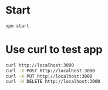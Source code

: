 # Start
```javascript
npm start
```

# Use curl to test app
```bash
curl http://localhost:3000
curl -X POST http://localhost:3000
curl -X PUT http://localhost:3000
curl -X DELETE http://localhost:3000
```
